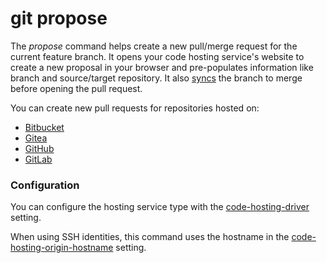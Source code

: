 # git propose

The _propose_ command helps create a new pull/merge request for the current
feature branch. It opens your code hosting service's website to create a new
proposal in your browser and pre-populates information like branch and
source/target repository. It also [syncs](sync.md) the branch to merge before
opening the pull request.

You can create new pull requests for repositories hosted on:

- [Bitbucket](https://bitbucket.org)
- [Gitea](https://gitea.com)
- [GitHub](https://github.com)
- [GitLab](https://gitlab.com)

### Configuration

You can configure the hosting service type with the
[code-hosting-driver](../preferences/code-hosting-driver.md) setting.

When using SSH identities, this command uses the hostname in the
[code-hosting-origin-hostname](../preferences/code-hosting-origin-hostname.md)
setting.
